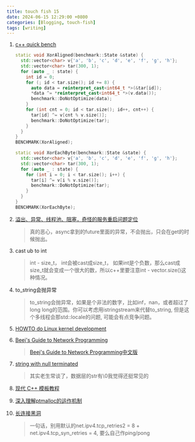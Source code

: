 ```yaml
---
title: touch fish 15
date: 2024-06-15 12:29:00 +0800
categories: [Blogging, touch-fish]
tags: [writing]
---
```


1. [c++ quick bench](https://quick-bench.com/)

    ```cpp
    static void XorAligned(benchmark::State &state) {
      std::vector<char> v{'a', 'b', 'c', 'd', 'e', 'f', 'g', 'h'};
      std::vector<char> tar(300, 1);
      for (auto _ : state) {
        int id = 0;
        for (; id < tar.size(); id += 8) {
          auto data = reinterpret_cast<int64_t *>(&tar[id]);
          *data ^= *reinterpret_cast<int64_t *>(v.data());
          benchmark::DoNotOptimize(data);
        }
        for (int cnt = 0; id < tar.size(); id++, cnt++) {
          tar[id] ^= v[cnt % v.size()];
          benchmark::DoNotOptimize(tar);
        }
      }
    }
    BENCHMARK(XorAligned);

    static void XorEachByte(benchmark::State &state) {
      std::vector<char> v{'a', 'b', 'c', 'd', 'e', 'f', 'g', 'h'};
      std::vector<char> tar(300, 1);
      for (auto _ : state) {
        for (int i = 0; i < tar.size(); i++) {
          tar[i] ^= v[i % v.size()];
          benchmark::DoNotOptimize(tar);
        }
      }
    }
    BENCHMARK(XorEachByte);
    ```

2. [溢出、异常、线程池、阻塞，奇怪的服务重启问题定位](https://selfboot.cn/2024/06/13/async_pool_block_problem/)
    > 真的恶心，async拿到的future里面的异常，不会抛出，只会在get的时候抛出。

3. cast ub to int
    > int - size_t， int会被cast成size_t， 如果int是个负数，那么cast成size_t就会变成一个很大的数，所以c++里要注意int - vector.size()这种情况。

4. to_string会抛异常
    > to_string会抛异常，如果是个非法的数字，比如inf，nan，或者超过了long long的范围。你可以考虑用istringstream来代替to_string, 但是这个多线程会那std::locale的问题, 可能会有点竞争问题。

5. [HOWTO do Linux kernel development](https://www.kernel.org/doc/html/v4.18/process/howto.html)

6. [Beej's Guide to Network Programming](https://beej.us/guide/bgnet/html/split-wide/)
    > [Beej's Guide to Network Programming中文版](https://beej-zhcn.netdpi.net/)

7. [string with null terminated](https://devblogs.microsoft.com/oldnewthing/20240619-00/?p=109915&ocid=oldnewthing_eml_tnp_autoid264_title)
    > 其实老生常谈了，数据层的str有\0我觉得还挺常见的

8. [现代 C++ 模板教程](https://mq-b.github.io/Modern-Cpp-templates-tutorial/)

9. [深入理解ptmalloc的运作机制](http://manistein.club/post/program/c/%E6%B7%B1%E5%85%A5%E7%90%86%E8%A7%A3ptmalloc%E7%9A%84%E8%BF%90%E4%BD%9C%E6%9C%BA%E5%88%B6/)

10. [长连接黑洞](https://mp.weixin.qq.com/s?__biz=MzIzOTU0NTQ0MA==&mid=2247538355&idx=1&sn=544667c7960683de8bc5b7911f3e5d54&)
    > 一句话，别用默认的net.ipv4.tcp_retries2 = 8 + net.ipv4.tcp_syn_retries = 4, 要么自己作ping/pong
